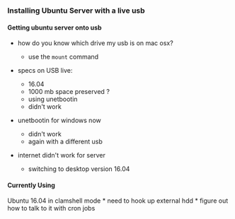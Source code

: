 ### Installing Ubuntu Server with a live usb
#### Getting ubuntu server onto usb
* how do you know which drive my usb is on mac osx?
    * use the `mount` command

* specs on USB live:
    * 16.04
    * 1000 mb space preserved ?
    * using unetbootin
    * didn't work

* unetbootin for windows now
    * didn't work
    * again with a different usb

* internet didn't work for server
    * switching to desktop version 16.04

#### Currently Using
Ubuntu 16.04 in clamshell mode
    * need to hook up external hdd
    * figure out how to talk to it with cron jobs
    